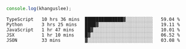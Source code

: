 ```js
console.log(khanguslee);
```

<!--START_SECTION:waka-->
```text
TypeScript   10 hrs 36 mins  ██████████████▓░░░░░░░░░░   59.04 % 
Python       3 hrs 25 mins   ████▓░░░░░░░░░░░░░░░░░░░░   19.11 % 
JavaScript   1 hr 47 mins    ██▓░░░░░░░░░░░░░░░░░░░░░░   10.01 % 
JSX          1 hr 10 mins    █▓░░░░░░░░░░░░░░░░░░░░░░░   06.52 % 
JSON         33 mins         ▓░░░░░░░░░░░░░░░░░░░░░░░░   03.08 % 
```
<!--END_SECTION:waka-->

<!--
**khanguslee/khanguslee** is a ✨ _special_ ✨ repository because its `README.md` (this file) appears on your GitHub profile.

Here are some ideas to get you started:

- 🔭 I’m currently working on ...
- 🌱 I’m currently learning ...
- 👯 I’m looking to collaborate on ...
- 🤔 I’m looking for help with ...
- 💬 Ask me about ...
- 📫 How to reach me: ...
- 😄 Pronouns: ...
- ⚡ Fun fact: ...
-->
